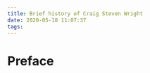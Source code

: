 ```yaml
---
title: Brief history of Craig Steven Wright
date: 2020-05-18 11:07:37
tags:
---
```


# Preface



# 